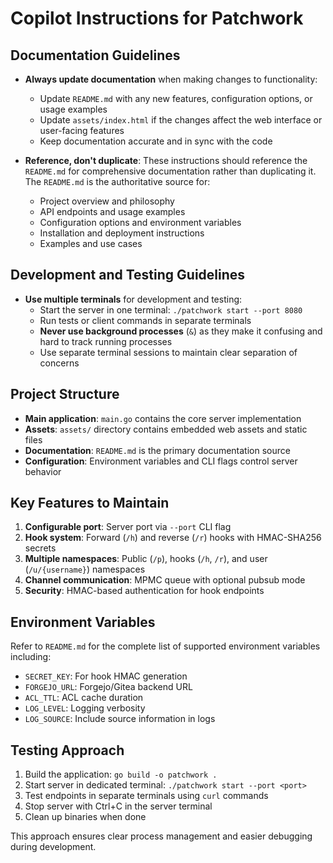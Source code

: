 # Copilot Instructions for Patchwork

## Documentation Guidelines

- **Always update documentation** when making changes to functionality:
  - Update `README.md` with any new features, configuration options, or usage examples
  - Update `assets/index.html` if the changes affect the web interface or user-facing features
  - Keep documentation accurate and in sync with the code

- **Reference, don't duplicate**: These instructions should reference the `README.md` for comprehensive documentation rather than duplicating it. The `README.md` is the authoritative source for:
  - Project overview and philosophy
  - API endpoints and usage examples
  - Configuration options and environment variables
  - Installation and deployment instructions
  - Examples and use cases

## Development and Testing Guidelines

- **Use multiple terminals** for development and testing:
  - Start the server in one terminal: `./patchwork start --port 8080`
  - Run tests or client commands in separate terminals
  - **Never use background processes** (`&`) as they make it confusing and hard to track running processes
  - Use separate terminal sessions to maintain clear separation of concerns

## Project Structure

- **Main application**: `main.go` contains the core server implementation
- **Assets**: `assets/` directory contains embedded web assets and static files
- **Documentation**: `README.md` is the primary documentation source
- **Configuration**: Environment variables and CLI flags control server behavior

## Key Features to Maintain

1. **Configurable port**: Server port via `--port` CLI flag
2. **Hook system**: Forward (`/h`) and reverse (`/r`) hooks with HMAC-SHA256 secrets
3. **Multiple namespaces**: Public (`/p`), hooks (`/h`, `/r`), and user (`/u/{username}`) namespaces
4. **Channel communication**: MPMC queue with optional pubsub mode
5. **Security**: HMAC-based authentication for hook endpoints

## Environment Variables

Refer to `README.md` for the complete list of supported environment variables including:
- `SECRET_KEY`: For hook HMAC generation
- `FORGEJO_URL`: Forgejo/Gitea backend URL
- `ACL_TTL`: ACL cache duration
- `LOG_LEVEL`: Logging verbosity
- `LOG_SOURCE`: Include source information in logs

## Testing Approach

1. Build the application: `go build -o patchwork .`
2. Start server in dedicated terminal: `./patchwork start --port <port>`
3. Test endpoints in separate terminals using `curl` commands
4. Stop server with Ctrl+C in the server terminal
5. Clean up binaries when done

This approach ensures clear process management and easier debugging during development.
